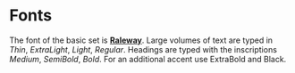 # Fonts

The font of the basic set is [**Raleway**](https://fonts.google.com/specimen/Raleway). Large volumes of text are typed in *Thin*, *ExtraLight*, *Light*, *Regular*.
Headings are typed with the inscriptions *Medium*, *SemiBold*, *Bold*. For an additional accent use ExtraBold and Black.

<!-- STORY -->